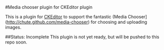 #Media chooser plugin for CKEditor plugin

This is a plugin for [CKEditor](http://ckeditor.com/) to support the fantastic (Media Chooser]
(http://chute.github.com/media-chooser) for choosing and uploading images.

##Status: Incomplete
This plugin is not yet ready, but will be pushed to this repo soon.

